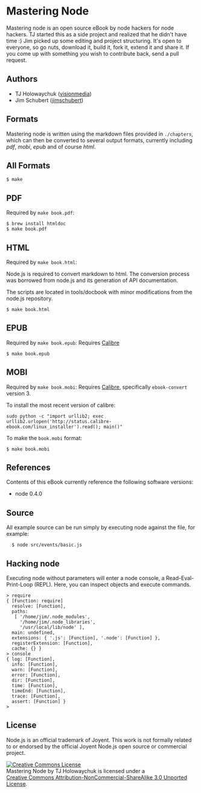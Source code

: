 # Mastering Node

 Mastering node is an open source eBook by node hackers for node hackers. TJ started this as a side project and realized that he didn't have time :) Jim picked up some editing and project structuring.  It's open to everyone, so go nuts, download it, build it, fork it, extend it and share it. If you come up with something you wish to contribute back, send a pull request.

## Authors

 - TJ Holowaychuk ([visionmedia](http://github.com/visionmedia))
 - Jim Schubert ([jimschubert](http://github.com/jimschubert))

## Formats

 Mastering node is written using the markdown files provided in `./chapters`, which can then be converted to several output formats, currently including _pdf_, _mobi_, _epub_ and of course _html_.

## All Formats

    $ make

## PDF

Required by `make book.pdf`:

    $ brew install htmldoc
    $ make book.pdf

## HTML

Required by `make book.html`:

Node.js is required to convert markdown to html.  The conversion process was borrowed from node.js and its generation of API documentation.

The scripts are located in tools/docbook with minor modifications from the node.js repository.

    $ make book.html

## EPUB

Required by `make book.epub`:
Requires [Calibre](http://calibre-ebook.com/)

    $ make book.epub

## MOBI

Required by `make book.mobi`:
Requires [Calibre](http://calibre-ebook.com/), specifically `ebook-convert` version 3.

To install the most recent version of calibre:

    sudo python -c "import urllib2; exec urllib2.urlopen('http://status.calibre-ebook.com/linux_installer').read(); main()"

To make the `book.mobi` format:

    $ make book.mobi

## References

Contents of this eBook currently reference the following software versions:

  - node 0.4.0

## Source

All example source can be run simply by executing node against the file,
for example:

      $ node src/events/basic.js

## Hacking node

Executing node without parameters will enter a node console, a Read-Eval-Print-Loop (REPL). Here, you can inspect objects and execute commands.

	> require
	{ [Function: require]
	  resolve: [Function],
	  paths: 
	   [ '/home/jim/.node_modules',
	     '/home/jim/.node_libraries',
	     '/usr/local/lib/node' ],
	  main: undefined,
	  extensions: { '.js': [Function], '.node': [Function] },
	  registerExtension: [Function],
	  cache: {} }
	> console
	{ log: [Function],
	  info: [Function],
	  warn: [Function],
	  error: [Function],
	  dir: [Function],
	  time: [Function],
	  timeEnd: [Function],
	  trace: [Function],
	  assert: [Function] }
	> 


## License

Node.js is an official trademark of Joyent. This work is not formally related to or endorsed by the official Joyent Node.js open source or commercial project.

<a rel="license" href="http://creativecommons.org/licenses/by-nc-sa/3.0/"><img alt="Creative Commons License" style="border-width:0" src="http://creativecommons.org/images/public/somerights20.png" /></a><br /><span xmlns:dc="http://purl.org/dc/elements/1.1/" href="http://purl.org/dc/dcmitype/Text" property="dc:title" rel="dc:type">Mastering Node</span> by <span xmlns:cc="http://creativecommons.org/ns#" property="cc:attributionName">TJ Holowaychuk</span> is licensed under a <br/> <a rel="license" href="http://creativecommons.org/licenses/by-nc-sa/3.0/">Creative Commons Attribution-NonCommercial-ShareAlike 3.0 Unported License</a>.
